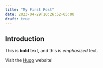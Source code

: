 ```yaml
---
title: "My First Post"
date: 2023-04-29T10:26:52-05:00
draft: true
---
```


## Introduction

This is **bold** text, and this is *emphasized* text.

Visit the [Hugo](https://gohugo.io) website!
